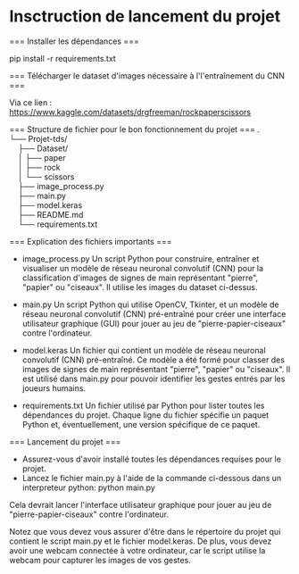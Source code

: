 # Insctruction de lancement du projet

=== Installer les dépendances ===

pip install -r requirements.txt

=== Télécharger le dataset d'images nécessaire à l'l'entraînement du CNN ===

Via ce lien : https://www.kaggle.com/datasets/drgfreeman/rockpaperscissors

=== Structure de fichier pour le bon fonctionnement du projet ===
.  
└── Projet-tds/  
&nbsp;&nbsp;&nbsp;&nbsp;├── Dataset/  
&nbsp;&nbsp;&nbsp;&nbsp;│   ├── paper  
&nbsp;&nbsp;&nbsp;&nbsp;│   ├── rock  
&nbsp;&nbsp;&nbsp;&nbsp;│   └── scissors  
&nbsp;&nbsp;&nbsp;&nbsp;├── image_process.py  
&nbsp;&nbsp;&nbsp;&nbsp;├── main.py  
&nbsp;&nbsp;&nbsp;&nbsp;├── model.keras  
&nbsp;&nbsp;&nbsp;&nbsp;├── README.md  
&nbsp;&nbsp;&nbsp;&nbsp;└── requirements.txt  

=== Explication des fichiers importants ===

- image_process.py
    Un script Python pour construire, entraîner et visualiser un modèle de réseau neuronal convolutif (CNN) pour la classification d'images de signes de main représentant "pierre", "papier" ou "ciseaux". Il utilise les images du dataset ci-dessus.

- main.py
    Un script Python qui utilise OpenCV, Tkinter, et un modèle de réseau neuronal convolutif (CNN) pré-entraîné pour créer une interface utilisateur graphique (GUI) pour jouer au jeu de "pierre-papier-ciseaux" contre l'ordinateur.

- model.keras
    Un fichier qui contient un modèle de réseau neuronal convolutif (CNN) pré-entraîné. Ce modèle a été formé pour classer des images de signes de main représentant "pierre", "papier" ou "ciseaux". Il est utilisé dans main.py pour pouvoir identifier les gestes entrés par les joueurs humains.

- requirements.txt
    Un fichier utilisé par Python pour lister toutes les dépendances du projet. Chaque ligne du fichier spécifie un paquet Python et, éventuellement, une version spécifique de ce paquet.

=== Lancement du projet ===

 - Assurez-vous d'avoir installé toutes les dépendances requises pour le projet.
 - Lancez le fichier main.py à l'aide de la commande ci-dessous dans un interpreteur python:
    python main.py

Cela devrait lancer l'interface utilisateur graphique pour jouer au jeu de "pierre-papier-ciseaux" contre l'ordinateur.

Notez que vous devez vous assurer d'être dans le répertoire du projet qui contient le script main.py et le fichier model.keras. De plus, vous devez avoir une webcam connectée à votre ordinateur, car le script utilise la webcam pour capturer les images de vos gestes.
